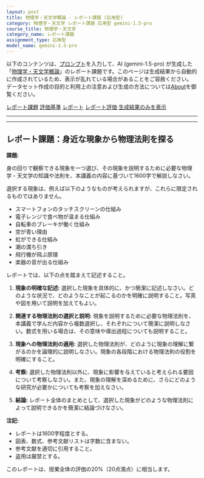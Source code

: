 ```yaml
---
layout: post
title: 物理学・天文学概論 - レポート課題 (応用型)
category: 物理学・天文学 レポート課題 応用型 gemini-1.5-pro
course_title: 物理学・天文学
category_name: レポート課題
assignment_type: 応用型
model_name: gemini-1.5-pro
---
```


以下のコンテンツは、[プロンプト](https://github.com/takedatoshiyuki/synthetic_assignments/tree/main/generated/物理学・天文学/gemini-1.5-pro/prompt_レポート課題-応用型.md)を入力して、AI (gemini-1.5-pro) が生成した「[物理学・天文学概論](/contents/物理学・天文学/)」のレポート課題です。このページは生成結果から自動的に作成されているため、表示が乱れている場合があることをご容赦ください。
データセット作成の目的と利用上の注意および生成の方法については[About](/About)を御覧ください。

[レポート課題](../レポート課題-応用型)
[評価基準](../評価基準-応用型)
[レポート](../レポート-応用型)
[レポート評価](../レポート評価-応用型)
[生成結果のみを表示](https://github.com/takedatoshiyuki/synthetic_assignments/tree/main/generated/物理学・天文学/gemini-1.5-pro/レポート課題-応用型.md)
  

***
***
  
## レポート課題：身近な現象から物理法則を探る

**課題:**

身の回りで観察できる現象を一つ選び、その現象を説明するために必要な物理学・天文学の知識や法則を、本講義の内容に基づいて1600字で解説しなさい。

選択する現象は、例えば以下のようなものが考えられますが、これらに限定されるものではありません。

* スマートフォンのタッチスクリーンの仕組み
* 電子レンジで食べ物が温まる仕組み
* 自転車のブレーキが働く仕組み
* 空が青い理由
* 虹ができる仕組み
* 潮の満ち引き
* 飛行機が飛ぶ原理
* 楽器の音が出る仕組み

レポートでは、以下の点を踏まえて記述すること。

1. **現象の明確な記述:**  選択した現象を具体的に、かつ簡潔に記述しなさい。どのような状況で、どのようなことが起こるのかを明確に説明すること。写真や図を用いて説明を加えてもよい。

2. **関連する物理法則の選択と説明:**  現象を説明するために必要な物理法則を、本講義で学んだ内容から複数選択し、それぞれについて簡潔に説明しなさい。数式を用いる場合は、その意味や導出過程についても説明すること。

3. **現象への物理法則の適用:**  選択した物理法則が、どのように現象の理解に繋がるのかを論理的に説明しなさい。現象の各段階における物理法則の役割を明確にすること。

4. **考察:**  選択した物理法則以外に、現象に影響を与えていると考えられる要因について考察しなさい。また、現象の理解を深めるために、さらにどのような研究が必要かについても考察を加えなさい。

5. **結論:**  レポート全体のまとめとして、選択した現象がどのような物理法則によって説明できるかを簡潔に結論づけなさい。


**注記:**

* レポートは1600字程度とする。
* 図表、数式、参考文献リストは字数に含まない。
* 参考文献を適切に引用すること。
* 盗用は厳禁とする。


このレポートは、授業全体の評価の20%（20点満点）に相当します。
